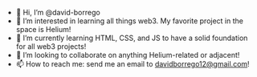 - 👋 Hi, I’m @david-borrego
- 👀 I’m interested in learning all things web3. My favorite project in the space is Helium!
- 🌱 I’m currently learning HTML, CSS, and JS to have a solid foundation for all web3 projects!
- 💞️ I’m looking to collaborate on anything Helium-related or adjacent!
- 📫 How to reach me: send me an email to davidborrego12@gmail.com!

<!---
david-borrego/david-borrego is a ✨ special ✨ repository because its `README.md` (this file) appears on your GitHub profile.
You can click the Preview link to take a look at your changes.
--->
